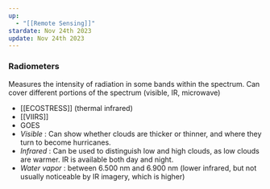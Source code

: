 ```yaml
---
up:
  - "[[Remote Sensing]]"
stardate: Nov 24th 2023
update: Nov 24th 2023
---
```

### Radiometers
Measures the intensity of radiation in some bands within the spectrum. Can cover different portions of the spectrum (visible, IR, microwave)
- [[ECOSTRESS]] (thermal infrared)
- [[VIIRS]]
- GOES
- *Visible* : Can show whether clouds are thicker or thinner, and where they turn to become hurricanes.
- *Infrared* : Can be used to distinguish low and high clouds, as low clouds are warmer. IR is available both day and night. 
- *Water vapor* : between 6.500 nm and 6.900 nm (lower infrared, but not usually noticeable by IR imagery, which is higher)
